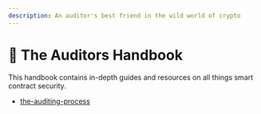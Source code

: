 ```yaml
---
description: An auditor's best friend in the wild world of crypto
---
```


# 📙 The Auditors Handbook

This handbook contains in-depth guides and resources on all things smart contract security.

- [the-auditing-process](the-auditing-process/)
